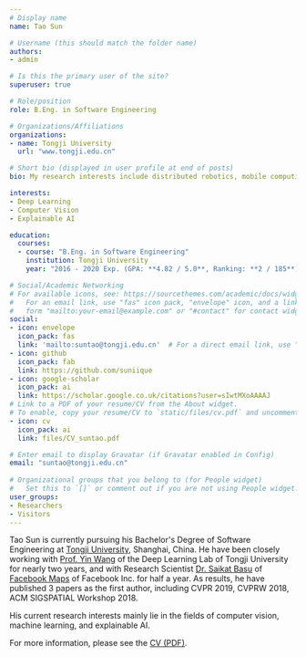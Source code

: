 ```yaml
---
# Display name
name: Tao Sun

# Username (this should match the folder name)
authors:
- admin

# Is this the primary user of the site?
superuser: true

# Role/position
role: B.Eng. in Software Engineering

# Organizations/Affiliations
organizations:
- name: Tongji University
  url: "www.tongji.edu.cn"

# Short bio (displayed in user profile at end of posts)
bio: My research interests include distributed robotics, mobile computing and programmable matter.

interests:
- Deep Learning
- Computer Vision
- Explainable AI

education:
  courses:
  - course: "B.Eng. in Software Engineering"
    institution: Tongji University
    year: "2016 - 2020 Exp. (GPA: **4.82 / 5.0**, Ranking: **2 / 185**)"

# Social/Academic Networking
# For available icons, see: https://sourcethemes.com/academic/docs/widgets/#icons
#   For an email link, use "fas" icon pack, "envelope" icon, and a link in the
#   form "mailto:your-email@example.com" or "#contact" for contact widget.
social:
- icon: envelope
  icon_pack: fas
  link: 'mailto:suntao@tongji.edu.cn'  # For a direct email link, use "mailto:test@example.org".
- icon: github
  icon_pack: fab
  link: https://github.com/suniique
- icon: google-scholar
  icon_pack: ai
  link: https://scholar.google.co.uk/citations?user=sIwtMXoAAAAJ
# Link to a PDF of your resume/CV from the About widget.
# To enable, copy your resume/CV to `static/files/cv.pdf` and uncomment the lines below.  
- icon: cv
  icon_pack: ai
  link: files/CV_suntao.pdf

# Enter email to display Gravatar (if Gravatar enabled in Config)
email: "suntao@tongji.edu.cn"
  
# Organizational groups that you belong to (for People widget)
#   Set this to `[]` or comment out if you are not using People widget.  
user_groups:
- Researchers
- Visitors
---
```


Tao Sun is currently pursuing his Bachelor's Degree of Software Engineering at [Tongji University](www.tongji.edu.cn), Shanghai, China. He have been closely working with [Prof. Yin Wang](http://web.eecs.umich.edu/~yinw/) of the Deep Learning Lab of Tongji University for nearly two years, and with Research Scientist [Dr. Saikat Basu](http://www.csc.lsu.edu/~saikat/) of [Facebook Maps](https://ai.facebook.com/research/) of Facebook Inc. for half a year. As results, he have published 3 papers as the first author, including CVPR 2019, CVPRW 2018, ACM SIGSPATIAL Workshop 2018. 

His current research interests mainly lie in the fields of computer vision, machine learning, and explainable AI. 

For more information, please see the [CV (PDF)](files/CV_suntao.pdf).

